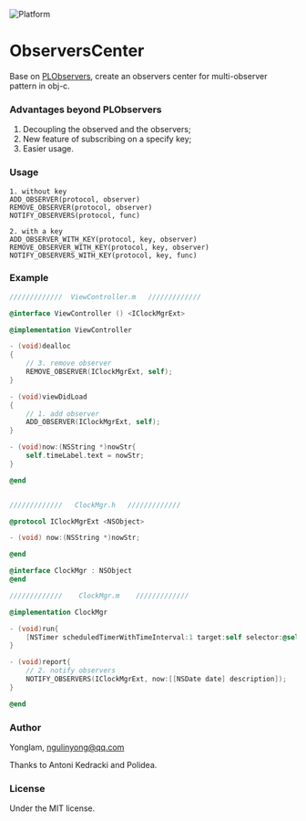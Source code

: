 ![Platform](https://img.shields.io/cocoapods/p/PLObservers.svg?style=flat)

# ObserversCenter
Base on [PLObservers](https://github.com/Polidea/PLObservers), create an observers center for multi-observer pattern in obj-c. 

### Advantages beyond PLObservers

1. Decoupling the observed and the observers; 
2. New feature of subscribing on a specify key;
3. Easier usage.

### Usage

```
1. without key
ADD_OBSERVER(protocol, observer)
REMOVE_OBSERVER(protocol, observer)
NOTIFY_OBSERVERS(protocol, func)

2. with a key
ADD_OBSERVER_WITH_KEY(protocol, key, observer)
REMOVE_OBSERVER_WITH_KEY(protocol, key, observer)
NOTIFY_OBSERVERS_WITH_KEY(protocol, key, func)
```
### Example

```Objective-C
/////////////  ViewController.m   /////////////

@interface ViewController () <IClockMgrExt>

@implementation ViewController

- (void)dealloc
{
    // 3. remove observer 
    REMOVE_OBSERVER(IClockMgrExt, self);
}

- (void)viewDidLoad
{
    // 1. add observer
    ADD_OBSERVER(IClockMgrExt, self);
}

- (void)now:(NSString *)nowStr{
    self.timeLabel.text = nowStr;
}

@end
```
```Objective-C

/////////////   ClockMgr.h   /////////////

@protocol IClockMgrExt <NSObject>

- (void) now:(NSString *)nowStr;

@end

@interface ClockMgr : NSObject
@end
```
```Objective-C
/////////////    ClockMgr.m    /////////////

@implementation ClockMgr

- (void)run{
    [NSTimer scheduledTimerWithTimeInterval:1 target:self selector:@selector(report) userInfo:nil repeats:YES];
}

- (void)report{
    // 2. notify observers
    NOTIFY_OBSERVERS(IClockMgrExt, now:[[NSDate date] description]);
}

@end

```

### Author
Yonglam, ngulinyong@qq.com

Thanks to Antoni Kedracki and Polidea.


### License
Under the MIT license.
